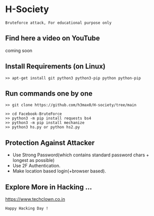 # H-Society
```
Bruteforce attack, For educational purpose only
```
## Find here a video on YouTube
coming soon

## Install Requirements (on Linux)
```
>> apt-get install git python3 python3-pip python python-pip
```

## Run commands one by one
```
>> git clone https://github.com/h3max0/H-society/tree/main

>> cd Facebook-BruteForce
>> python3 -m pip install requests bs4
>> python3 -m pip install mechanize
>> python3 hs.py or python hs2.py
```



## Protection Against Attacker
* Use Strong Password(which contains standard password chars + longest as possible)
* Use 2F Authentication.
* Make location based login(+browser based).

## Explore More in Hacking ...
https://www.techclown.co.in

~~~
Happy Hacking Day !
~~~
